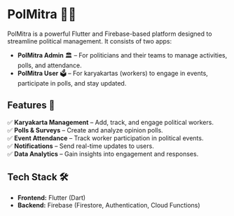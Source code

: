# PolMitra 📱🔥  

PolMitra is a powerful Flutter and Firebase-based platform designed to streamline political management. It consists of two apps:  

- **PolMitra Admin** 🏛️ – For politicians and their teams to manage activities, polls, and attendance.  
- **PolMitra User** 🗳️ – For karyakartas (workers) to engage in events, participate in polls, and stay updated.  

## Features 🚀  
✅ **Karyakarta Management** – Add, track, and engage political workers.  
✅ **Polls & Surveys** – Create and analyze opinion polls.  
✅ **Event Attendance** – Track worker participation in political events.  
✅ **Notifications** – Send real-time updates to users.  
✅ **Data Analytics** – Gain insights into engagement and responses.  

## Tech Stack 🛠️  
- **Frontend:** Flutter (Dart)  
- **Backend:** Firebase (Firestore, Authentication, Cloud Functions)  


